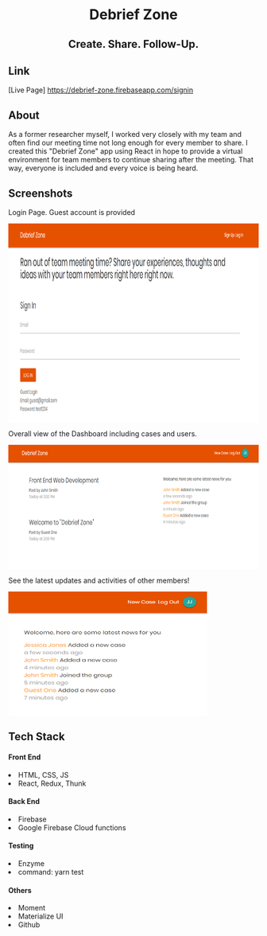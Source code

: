 <h1 align=center>Debrief Zone</h1>
<h2 align="center"> Create. Share. Follow-Up.</h2>

## Link
[Live Page] https://debrief-zone.firebaseapp.com/signin

## About

As a former researcher myself, I worked very closely with my team and often find our meeting time not long enough for every member to share. I created this "Debrief Zone" app using React in hope to provide a virtual environment for team members to continue sharing after the meeting. That way, everyone is included and every voice is being heard. 

## Screenshots
<p>
    Login Page. Guest account is provided
</p>
<img align="center" src="https://github.com/dngiang/debrief-zone/blob/master/public/img/DZ_LogIn.png" alt="LoginPage"  height=400 width=800>

<p>
    Overall view of the Dashboard including cases and users.
</p>
<img align="center" src="https://github.com/dngiang/debrief-zone/blob/master/public/img/DZ_Dashboard.png" alt="Dashboard" height=250 width=800>

<p>
    See the latest updates and activities of other members!
</p>
<img align="center" src="https://github.com/dngiang/debrief-zone/blob/master/public/img/DZ_Notifications.png" alt="Notifications" height=250 width=400>

## Tech Stack
#### Front End
  <li>HTML, CSS, JS</li>
  <li>React, Redux, Thunk</li>

#### Back End
  <li>Firebase</li>
  <li>Google Firebase Cloud functions</li>
  
#### Testing
   <li>Enzyme</li>
   <li>command: yarn test</li>

#### Others
  <li>Moment</li>
  <li>Materialize UI</li>
  <li>Github</li>

